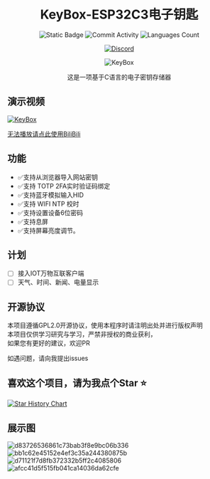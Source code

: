 <div align="center">
    <h1>KeyBox-ESP32C3电子钥匙</h1>


![Static Badge](https://img.shields.io/badge/License-CC_BY_NC_SA_4.0-green?style=for-the-badge)
![Commit Activity](https://img.shields.io/github/commit-activity/w/JasonYANG170/KeyBox?style=for-the-badge&color=yellow)
![Languages Count](https://img.shields.io/github/languages/count/JasonYANG170/KeyBox?logo=c&style=for-the-badge)

[![Discord](https://img.shields.io/discord/978108215499816980?style=social&logo=discord&label=echosec)](https://discord.com/invite/az3ceRmgVe)

![KeyBox](https://github.com/JasonYANG170/KeyBox/assets/39414350/be60f9aa-8254-4ff5-99e1-27b5d7f49282)

这是一项基于C语言的电子密钥存储器

</div>


## 演示视频

[![KeyBox](https://res.cloudinary.com/marcomontalbano/image/upload/v1719168122/video_to_markdown/images/youtube--kEUG0me2HfA-c05b58ac6eb4c4700831b2b3070cd403.jpg)](https://youtu.be/kEUG0me2HfA "KeyBox")

[无法播放请点此使用BiliBili](https://www.bilibili.com/video/BV1NATFeLE5D/)
## 功能
- ✅支持从浏览器导入网站密钥
- ✅支持 TOTP 2FA实时验证码绑定
- ✅支持蓝牙模拟输入HID 
- ✅支持 WIFI NTP  校时
- ✅支持设置设备6位密码
- ✅支持息屏
- ✅支持屏幕亮度调节。
## 计划
- [ ] 接入IOT万物互联客户端
- [ ] 天气、时间、新闻、电量显示

## 开源协议
本项目遵循GPL2.0开源协议，使用本程序时请注明出处并进行版权声明  
本项目仅供学习研究与学习，严禁非授权的商业获利，  
如果您有更好的建议，欢迎PR


如遇问题，请向我提出issues
## 喜欢这个项目，请为我点个Star ⭐ 

[![Star History Chart](https://api.star-history.com/svg?repos=JasonYANG170/KeyBox&type=Date)](https://star-history.com/#star-history/star-history&Date)
## 展示图
![d83726536861c73bab3f8e9bc06b336](https://github.com/JasonYANG170/KeyBox/assets/39414350/88ef05bc-0f1f-40b4-b222-10befc1da3f3)
![bb1c62e45152e4ef3c35a244380875b](https://github.com/JasonYANG170/KeyBox/assets/39414350/ef9d16bb-cecc-4ed1-9b79-15069e8df3df)
![d71121f7d8fb372332b5ff2c4085806](https://github.com/JasonYANG170/KeyBox/assets/39414350/5fbc0bf8-bc44-4b91-8075-eac935da4c63)
![afcc41d5f515fb041ca14036da62cfe](https://github.com/JasonYANG170/KeyBox/assets/39414350/3665a827-3d27-452f-861a-24bea91334c3)






